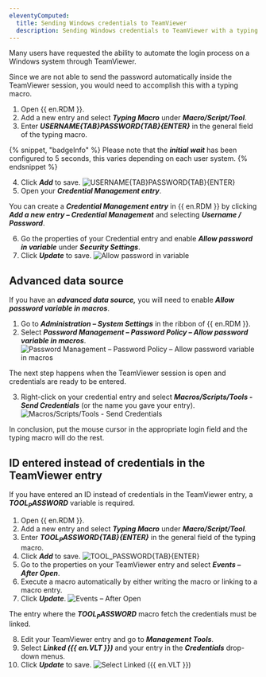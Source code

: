 ```yaml
---
eleventyComputed:
  title: Sending Windows credentials to TeamViewer
  description: Sending Windows credentials to TeamViewer with a typing macro.
---
```

Many users have requested the ability to automate the login process on a Windows system through TeamViewer.

Since we are not able to send the password automatically inside the TeamViewer session, you would need to accomplish this with a typing macro.

1. Open {{ en.RDM }}.
1. Add a new entry and select ***Typing Macro*** under ***Macro/Script/Tool***.  
1. Enter ***$USERNAME${TAB}$PASSWORD${TAB}{ENTER}*** in the general field of the typing macro.

{% snippet, "badgeInfo" %}
Please note that the ***initial wait*** has been configured to 5 seconds, this varies depending on each user system.
{% endsnippet %}  

4. Click ***Add*** to save.
![$USERNAME${TAB}$PASSWORD${TAB}{ENTER}](https://cdnweb.devolutions.net/docs/RDMW6016_2024_1.png)  
1. Open your ***Credential Management entry***.  

You can create a ***Credential Management entry*** in {{ en.RDM }} by clicking ***Add a new entry – Credential Management*** and selecting ***Username / Password***. 

6. Go the properties of your Credential entry and enable ***Allow password in variable*** under ***Security Settings***.
1. Click ***Update*** to save.
![Allow password in variable](https://cdnweb.devolutions.net/docs/RDMW6014_2024_1.png)

## Advanced data source

If you have an ***advanced data source,*** you will need to enable ***Allow password variable in macros***.

1. Go to ***Administration – System Settings*** in the ribbon of {{ en.RDM }}.
1. Select ***Password Management – Password Policy – Allow password variable in macros***.
![Password Management – Password Policy – Allow password variable in macros](https://cdnweb.devolutions.net/docs/RDMW6012_2024_1.png)

The next step happens when the TeamViewer session is open and credentials are ready to be entered. 

3. Right-click on your credential entry and select ***Macros/Scripts/Tools - Send Credentials*** (or the name you gave your entry).
![Macros/Scripts/Tools - Send Credentials](https://cdnweb.devolutions.net/docs/RDMW6015_2024_1.png)

In conclusion, put the mouse cursor in the appropriate login field and the typing macro will do the rest.

## ID entered instead of credentials in the TeamViewer entry 

If you have entered an ID instead of credentials in the TeamViewer entry, a ***$TOOL_PASSWORD$*** variable is required. 

1. Open {{ en.RDM }}.
1. Add a new entry and select ***Typing Macro*** under ***Macro/Script/Tool***.  
1. Enter ***$TOOL_PASSWORD${TAB}{ENTER}*** in the general field of the typing macro.
1. Click ***Add*** to save.
![$TOOL_PASSWORD${TAB}{ENTER}](https://webdevolutions.blob.core.windows.net/docs/RDMW6019_2024_1.png)
1. Go to the properties on your TeamViewer entry and select ***Events – After Open***.
1. Execute a macro automatically by either writing the macro or linking to a macro entry.  
1. Click ***Update***.
![Events – After Open](https://cdnweb.devolutions.net/docs/RDMW6017_2024_1.png)

The entry where the ***$TOOL_PASSWORD$*** macro fetch the credentials must be linked.

8. Edit your TeamViewer entry and go to ***Management Tools***.
1. Select ***Linked ({{ en.VLT }})*** and your entry in the ***Credentials*** drop-down menus. 
1. Click ***Update*** to save.
![Select Linked ({{ en.VLT }})](https://webdevolutions.blob.core.windows.net/docs/RDMW6018_2024_1.png)